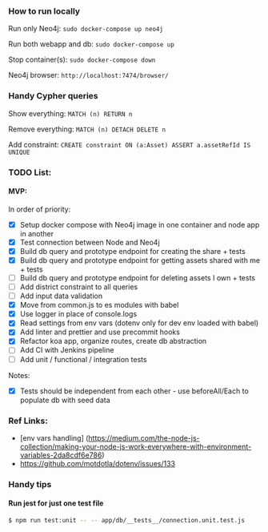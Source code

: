 ### How to run locally

Run only Neo4j:
`sudo docker-compose up neo4j`

Run both webapp and db:
`sudo docker-compose up`

Stop container(s):
`sudo docker-compose down`

Neo4j browser:
`http://localhost:7474/browser/`


### Handy Cypher queries

Show everything:
`MATCH (n) RETURN n`

Remove everything:
`MATCH (n) DETACH DELETE n`

Add constraint:
`CREATE constraint ON (a:Asset) ASSERT a.assetRefId IS UNIQUE`

### TODO List:

#### MVP:

In order of priority:
- [x] Setup docker compose with Neo4j image in one container and node app in another
- [x] Test connection between Node and Neo4j
- [x] Build db query and prototype endpoint for creating the share + tests
- [x] Build db query and prototype endpoint for getting assets shared with me + tests
- [ ] Build db query and prototype endpoint for deleting assets I own + tests
- [ ] Add district constraint to all queries
- [ ] Add input data validation
- [x] Move from common.js to es modules with babel
- [x] Use logger in place of console.logs
- [x] Read settings from env vars (dotenv only for dev env loaded with babel)
- [x] Add linter and prettier and use precommit hooks
- [x] Refactor koa app, organize routes, create db abstraction
- [ ] Add CI with Jenkins pipeline
- [ ] Add unit / functional / integration tests

Notes:
- [x] Tests should be independent from each other - use beforeAll/Each to populate db with seed data

### Ref Links:
- [env vars handling] (https://medium.com/the-node-js-collection/making-your-node-js-work-everywhere-with-environment-variables-2da8cdf6e786)
- https://github.com/motdotla/dotenv/issues/133

### Handy tips

#### Run jest for just one test file
```bash
$ npm run test:unit -- -- app/db/__tests__/connection.unit.test.js
```